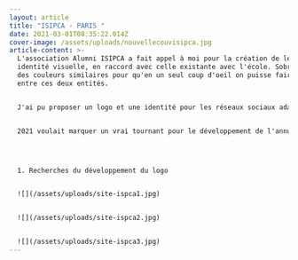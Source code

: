 ```yaml
---
layout: article
title: "ISIPCA - PARIS "
date: 2021-03-01T08:35:22.014Z
cover-image: /assets/uploads/nouvellecouvisipca.jpg
article-content: >-
  L'association Alumni ISIPCA a fait appel à moi pour la création de leur
  identité visuelle, en raccord avec celle existante avec l'école. Sobre, avec
  des couleurs similaires pour qu'en un seul coup d'oeil on puisse faire le lien
  entre ces deux entités. 


  J'ai pu proposer un logo et une identité pour les réseaux sociaux adaptée à leurs besoins. Mettre en avant tous les métiers du "nez", les conférences, les évènements, etc.


  2021 voulait marquer un vrai tournant pour le développement de l'annuaire de l'école. J'ai donc proposé de s'inspirer de l'univers de Matisse. Une éventail de couleurs, des formes simples qui montrent aussi bien le parfum, que l'alimentaire mais aussi l'arôme. Nous voulions développer un bel objet, différent, surprenant, un objet que l'on veut exposer chez soi, dans sa bibliothèque. Un livre objet, utile et pour la 50eme année sortir du classicisme habituel. 




  1. Recherches du développement du logo 


  ![](/assets/uploads/site-ispca1.jpg)


  ![](/assets/uploads/site-ispca2.jpg)


  ![](/assets/uploads/site-ispca3.jpg)
---
```

